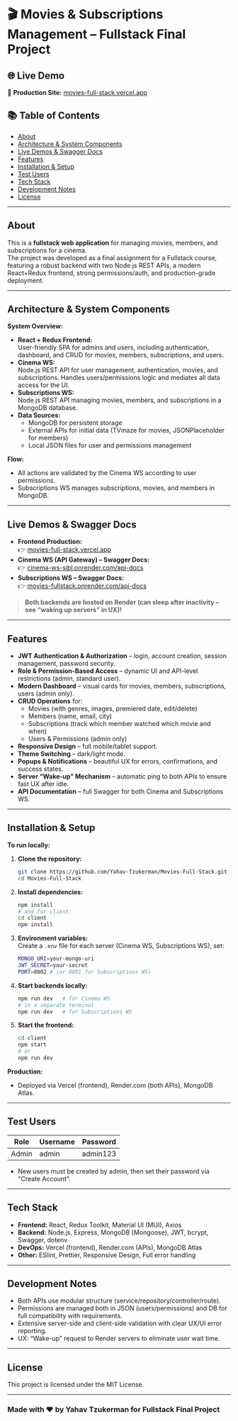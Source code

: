 # 🎬 Movies & Subscriptions Management – Fullstack Final Project

## 🌐 Live Demo

🔗 **Production Site:** [movies-full-stack.vercel.app](https://movies-full-stack.vercel.app/)

## 📚 Table of Contents

- [About](#about)
- [Architecture & System Components](#architecture--system-components)
- [Live Demos & Swagger Docs](#live-demos--swagger-docs)
- [Features](#features)
- [Installation & Setup](#installation--setup)
- [Test Users](#test-users)
- [Tech Stack](#tech-stack)
- [Development Notes](#development-notes)
- [License](#license)

---

## About

This is a **fullstack web application** for managing movies, members, and subscriptions for a cinema.  
The project was developed as a final assignment for a Fullstack course, featuring a robust backend with two Node.js REST APIs, a modern React+Redux frontend, strong permissions/auth, and production-grade deployment.

---

## Architecture & System Components

**System Overview:**

- **React + Redux Frontend:**  
  User-friendly SPA for admins and users, including authentication, dashboard, and CRUD for movies, members, subscriptions, and users.
- **Cinema WS:**  
  Node.js REST API for user management, authentication, movies, and subscriptions. Handles users/permissions logic and mediates all data access for the UI.
- **Subscriptions WS:**  
  Node.js REST API managing movies, members, and subscriptions in a MongoDB database.
- **Data Sources:**
  - MongoDB for persistent storage
  - External APIs for initial data (TVmaze for movies, JSONPlaceholder for members)
  - Local JSON files for user and permissions management

**Flow:**

- All actions are validated by the Cinema WS according to user permissions.
- Subscriptions WS manages subscriptions, movies, and members in MongoDB.

---

## Live Demos & Swagger Docs

- **Frontend Production:**  
  👉 [movies-full-stack.vercel.app](https://movies-full-stack.vercel.app/)
- **Cinema WS (API Gateway) – Swagger Docs:**  
  👉 [cinema-ws-sibl.onrender.com/api-docs](https://cinema-ws-sibl.onrender.com/api-docs)
- **Subscriptions WS – Swagger Docs:**  
  👉 [movies-fullstack.onrender.com/api-docs](https://movies-fullstack.onrender.com/api-docs)

> **Both backends are hosted on Render (can sleep after inactivity – see “waking up servers” in UX)!**

---

## Features

- **JWT Authentication & Authorization** – login, account creation, session management, password security.
- **Role & Permission-Based Access** – dynamic UI and API-level restrictions (admin, standard user).
- **Modern Dashboard** – visual cards for movies, members, subscriptions, users (admin only).
- **CRUD Operations** for:
  - Movies (with genres, images, premiered date, edit/delete)
  - Members (name, email, city)
  - Subscriptions (track which member watched which movie and when)
  - Users & Permissions (admin only)
- **Responsive Design** – full mobile/tablet support.
- **Theme Switching** – dark/light mode.
- **Popups & Notifications** – beautiful UX for errors, confirmations, and success states.
- **Server “Wake-up” Mechanism** – automatic ping to both APIs to ensure fast UX after idle.
- **API Documentation** – full Swagger for both Cinema and Subscriptions WS.

---

## Installation & Setup

**To run locally:**

1. **Clone the repository:**
   ```bash
   git clone https://github.com/Yahav-Tzukerman/Movies-Full-Stack.git
   cd Movies-Full-Stack
   ```
2. **Install dependencies:**
   ```bash
   npm install
   # and for client:
   cd client
   npm install
   ```
3. **Environment variables:**  
   Create a `.env` file for each server (Cinema WS, Subscriptions WS), set:
   ```bash
   MONGO_URI=your-mongo-uri
   JWT_SECRET=your-secret
   PORT=8002 # (or 8001 for Subscriptions WS)
   ```
4. **Start backends locally:**
   ```bash
   npm run dev   # for Cinema WS
   # in a separate terminal
   npm run dev   # for Subscriptions WS
   ```
5. **Start the frontend:**
   ```bash
   cd client
   npm start
   # or
   npm run dev
   ```

**Production:**

- Deployed via Vercel (frontend), Render.com (both APIs), MongoDB Atlas.

---

## Test Users

| Role  | Username | Password |
| ----- | -------- | -------- |
| Admin | admin    | admin123 |

- New users must be created by admin, then set their password via "Create Account".

---

## Tech Stack

- **Frontend:** React, Redux Toolkit, Material UI (MUI), Axios
- **Backend:** Node.js, Express, MongoDB (Mongoose), JWT, bcrypt, Swagger, dotenv
- **DevOps:** Vercel (frontend), Render.com (APIs), MongoDB Atlas
- **Other:** ESlint, Prettier, Responsive Design, Full error handling

---

## Development Notes

- Both APIs use modular structure (service/repository/controller/route).
- Permissions are managed both in JSON (users/permissions) and DB for full compatibility with requirements.
- Extensive server-side and client-side validation with clear UX/UI error reporting.
- UX: “Wake-up” request to Render servers to eliminate user wait time.

---

## License

This project is licensed under the MIT License.

---

### **Made with ❤️ by Yahav Tzukerman for Fullstack Final Project**
